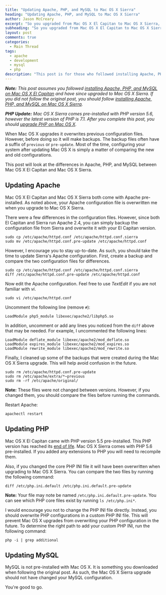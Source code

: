 ```yaml
---
title: "Updating Apache, PHP, and MySQL to Mac OS X Sierra"
heading: "Updating Apache, PHP, and MySQL to Mac OS X Sierra"
author: Jason McCreary
excerpt: "So you upgraded from Mac OS X El Capitan to Mac OS X Sierra, huh?"
subheading: "So you upgraded from Mac OS X El Capitan to Mac OS X Sierra, huh?"
layout: post
comments: true
categories:
  - Main Thread
tags:
  - apache
  - development
  - mysql
  - php
description: "This post is for those who followed installing Apache, PHP, and MySQL on Mac OS X El Capitan and upgraded to Mac OS X Sierra."
---
```

***Note:** This post assumes you followed [installing Apache, PHP, and MySQL on Mac OS X El Capitan](/2015/10/install-apache-php-mysql-mac-os-x-el-capitan/) and have since upgraded to Mac OS X Sierra. If you did not follow the original post, you should follow [installing Apache, PHP, and MySQL on Mac OS X Sierra](/2016/09/install-apache-php-mysql-mac-os-x-sierra/).*

***PHP Update:** Mac OS X Sierra comes pre-installed with PHP version 5.6, however the latest version of PHP is 7.1. After you complete this post, you should [upgrade PHP on Mac OS X](/2016/09/upgrade-php-mac-os-x/).*

When Mac OS X upgrades it overwrites previous configuration files. However, before doing so it will make backups. The backup files often have a suffix of `previous` or `pre-update`. Most of the time, configuring your system after updating Mac OS X is simply a matter of comparing the new and old configurations.

This post will look at the differences in Apache, PHP, and MySQL between Mac OS X El Capitan and Mac OS X Sierra.

## Updating Apache
Mac OS X El Capitan and Mac OS X Sierra both come with Apache pre-installed. As noted above, your Apache configuration file is overwritten me when you upgrade to Mac OS X Sierra.

There were a few differences in the configuration files. However, since both El Capitan and Sierra run Apache 2.4, you can simply backup the configuration file from Sierra and overwrite it with your El Capitan version.

    sudo cp /etc/apache/httpd.conf /etc/apache/httpd.conf.sierra
    sudo mv /etc/apache/httpd.conf.pre-update /etc/apache/httpd.conf

However, I encourage you to stay up-to-date. As such, you should take the time to update Sierra's Apache configuration. First, create a backup and compare the two configuration files for differences.

    sudo cp /etc/apache/httpd.conf /etc/apache/httpd.conf.sierra
    diff /etc/apache/httpd.conf.pre-update /etc/apache/httpd.conf

Now edit the Apache configuration. Feel free to use *TextEdit* if you are not familiar with *vi*.

    sudo vi /etc/apache/httpd.conf

Uncomment the following line (remove `#`):

    LoadModule php5_module libexec/apache2/libphp5.so

In addition, uncomment or add any lines you noticed from the `diff` above that may be needed. For example, I uncommented the following lines:

    LoadModule deflate_module libexec/apache2/mod_deflate.so
    LoadModule expires_module libexec/apache2/mod_expires.so
    LoadModule rewrite_module libexec/apache2/mod_rewrite.so

Finally, I cleaned up some of the backups that were created during the Mac OS X Sierra upgrade. This will help avoid confusion in the future.

    sudo rm /etc/apache/httpd.conf.pre-update
    sudo rm /etc/apache/extra/*~previous
    sudo rm -rf /etc/apache/original/

**Note:** These files were not changed between versions. However, if you changed them, you should compare the files before running the commands.

Restart Apache:

    apachectl restart

## Updating PHP
Mac OS X El Capitan came with PHP version 5.5 pre-installed. This PHP version has reached its [end of life](http://php.net/supported-versions.php). Mac OS X Sierra comes with PHP 5.6 pre-installed. If you added any extensions to PHP you will need to recompile them.

Also, if you changed the core PHP INI file it will have been overwritten when upgrading to Mac OS X Sierra. You can compare the two files by running the following command:

    diff /etc/php.ini.default /etc/php.ini.default.pre-update

**Note:** Your file may note be named `/etc/php.ini.default.pre-update`. You can see which PHP core files exist by running `ls /etc/php.ini*`.

I would encourage you not to change the PHP INI file directly. Instead, you should overwrite PHP configurations in a custom PHP INI file. This will prevent Mac OS X upgrades from overwriting your PHP configuration in the future. To determine the right path to add your custom PHP INI, run the following command:

    php -i | grep additional

## Updating MySQL
MySQL is not pre-installed with Mac OS X. It is something you downloaded when following the original post. As such, the Mac OS X Sierra upgrade should not have changed your MySQL configuration.

You're good to go.
